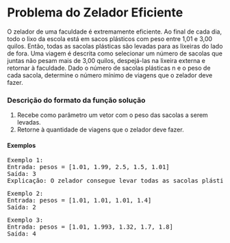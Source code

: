 # Problema do Zelador Eficiente

O zelador de uma faculdade é extremamente eficiente. Ao final de cada dia, todo o lixo da escola está em sacos plásticos com peso entre 1,01 e 3,00 quilos. Então, todas as sacolas plásticas são levadas para as lixeiras do lado de fora. Uma viagem é descrita como selecionar um número de sacolas que juntas não pesam mais de 3,00 quilos, despejá-las na lixeira externa e retornar à faculdade. Dado o número de sacolas plásticas n e o peso de cada sacola, determine o número mínimo de viagens que o zelador deve fazer.

### Descrição do formato da função solução
1) Recebe como parâmetro um vetor com o peso das sacolas a serem levadas.
2) Retorne à quantidade de viagens que o zelador deve fazer.

#### Exemplos

<pre>
Exemplo 1:
Entrada: pesos = [1.01, 1.99, 2.5, 1.5, 1.01]
Saída: 3
Explicação: O zelador consegue levar todas as sacolas plásticas em 3 viagens: [1,01 + 1,99 , 2,5, 1,5 + 1,01].
</pre>

<pre>
Exemplo 2:
Entrada: pesos = [1.01, 1.01, 1.01, 1.4]
Saída: 2
</pre>

<pre>
Exemplo 3:
Entrada: pesos = [1.01, 1.993, 1.32, 1.7, 1.8]
Saída: 4
</pre>